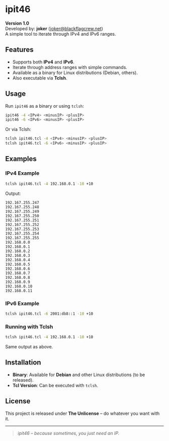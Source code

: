 # ipit46

**Version 1.0**\
Developed by: **joker** ([joker@blackflagcrew.net](mailto\:joker@blackflagcrew.net))\
A simple tool to iterate through IPv4 and IPv6 ranges.

## Features

- Supports both **IPv4** and **IPv6**.
- Iterate through address ranges with simple commands.
- Available as a binary for Linux distributions (Debian, others).
- Also executable via **Tclsh**.

## Usage

Run `ipit46` as a binary or using `tclsh`:

```sh
ipit46 -4 <IPv4> <minusIP> <plusIP>
ipit46 -6 <IPv6> <minusIP> <plusIP>
```

Or via Tclsh:

```sh
tclsh ipit46.tcl -4 <IPv4> <minusIP> <plusIP>
tclsh ipit46.tcl -6 <IPv6> <minusIP> <plusIP>
```

## Examples

### **IPv4 Example**

```sh
tclsh ipit46.tcl -4 192.168.0.1 -10 +10
```

Output:

```
192.167.255.247
192.167.255.248
192.167.255.249
192.167.255.250
192.167.255.251
192.167.255.252
192.167.255.253
192.167.255.254
192.167.255.255
192.168.0.0
192.168.0.1
192.168.0.2
192.168.0.3
192.168.0.4
192.168.0.5
192.168.0.6
192.168.0.7
192.168.0.8
192.168.0.9
192.168.0.10
192.168.0.11
```

### **IPv6 Example**

```sh
tclsh ipit46.tcl -6 2001:db8::1 -10 +10
```

### **Running with Tclsh**

```sh
tclsh ipit46.tcl -4 192.168.0.1 -10 +10
```

Same output as above.

## Installation

- **Binary**: Available for **Debian** and other Linux distributions (to be released).
- **Tcl Version**: Can be executed with `tclsh`.

## License

This project is released under **The Unlicense** – do whatever you want with it.

---

> *ipit46 – because sometimes, you just need an IP.*

